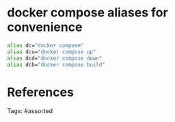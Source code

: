 # docker compose aliases for convenience
```bash
alias dc="docker compose"
alias dcu="docker compose up"
alias dcd="docker compose down"
alias dcb="docker compose build"
```

# References

Tags:
    #assorted

